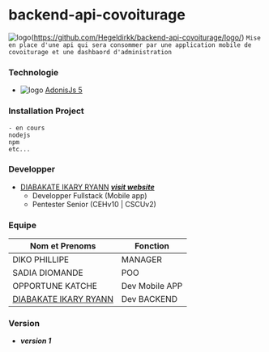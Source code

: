# backend-api-covoiturage
![logo](https://octodex.github.com/images/bannekat.png)(https://github.com/Hegeldirkk/backend-api-covoiturage/logo/)
`Mise en place d'une api qui sera consommer par une application mobile de covoiturage et une dashbaord d'administration`

### Technologie

- ![logo](https://docs.adonisjs.com/icons/favicon-16x16.png)  [AdonisJs 5](https://adonisjs.com/)

### Installation Project

```
- en cours
nodejs
npm
etc...
```

### Developper
 - [DIABAKATE IKARY RYANN][cv en ligne] [**_visit website_**][cv en ligne]
    * Developper Fullstack (Mobile app)
    * Pentester Senior (CEHv10 | CSCUv2)

### Equipe
| Nom et Prenoms     | Fonction |
| ------------------ | ----------- |
| DIKO PHILLIPE      | MANAGER       |
| SADIA DIOMANDE     | POO        |
| OPPORTUNE KATCHE   | Dev Mobile APP        |
|[DIABAKATE IKARY RYANN][cv en ligne]|Dev BACKEND|

### Version

- **_version 1_**

[cv en ligne]: https://dirkk.ci
